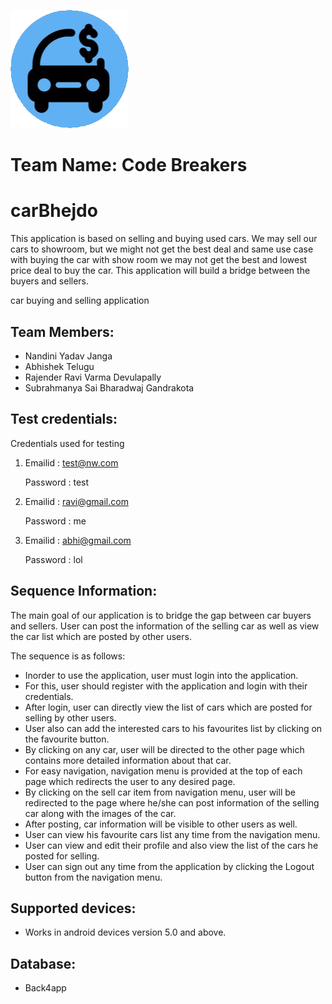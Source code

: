 ![](logo.png)


# Team Name: Code Breakers

# carBhejdo
This application is based on selling and buying used cars. We may sell our cars to showroom, but we might not get the best deal and same use case with buying the car with show room we may not get the best and lowest price deal to buy the car. This application will build a bridge between the buyers and sellers.

car buying and selling application

## Team Members: 
*	Nandini Yadav Janga
* Abhishek Telugu
* Rajender Ravi Varma Devulapally
* Subrahmanya Sai Bharadwaj Gandrakota

## Test credentials:

  Credentials used for testing
1. Emailid : test@nw.com
   
   Password : test

2. Emailid : ravi@gmail.com
   
   Password : me
   
3. Emailid : abhi@gmail.com   
   
   Password : lol
   
## Sequence Information:

The main goal of our application is to bridge the gap between car buyers and sellers. User can post the information of the selling car as well as view the car list which are posted by other users.

The sequence is as follows:
* Inorder to use the application, user must login into the application.
* For this, user should register with the application and login with their credentials.
* After login, user can directly view the list of cars which are posted for selling by other users.
* User also can add the interested cars to his favourites list by clicking on the favourite button.
* By clicking on any car, user will be directed to the other page which contains more detailed information about that car.
* For easy navigation, navigation menu is provided at the top of each page which redirects the user to any desired page.
* By clicking on the sell car item from navigation menu, user will be redirected to the page where he/she can post information of the     selling car along with the images of the car.
* After posting, car information will be visible to other users as well.
* User can view his favourite cars list any time from the navigation menu.
* User can view and edit their profile and also view the list of the cars he posted for selling.
* User can sign out any time from the application by clicking the Logout button from the navigation menu.

## Supported devices:

* Works in android devices version 5.0 and above.

## Database:

* Back4app
